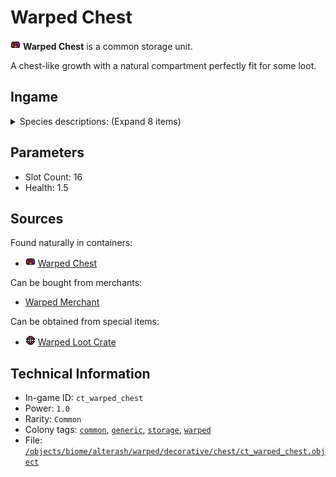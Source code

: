 # Warped Chest

<img src="https://raw.githubusercontent.com/Ceterai/Enternia/main/objects/biome/alterash/warped/decorative/chest/icon.png" alt="Warped Chest icon" loading="lazy" height="16px" width="auto" /> **Warped Chest** is a common storage unit.

A chest-like growth with a natural compartment perfectly fit for some loot.

## Ingame

<details markdown="1"><summary>Species descriptions: (Expand 8 items)</summary>

- Alta: Warped chests are actually a bulbous growth called 'niishu'. It can slowly warp, or digest, stuff inside it.
- Apex: It's not just a chest, it's an organic creature.
- Avian: Creepy growing chest.
- Floran: Warpy chesst grew itssself on itss own. Floran Greenfinger hass to grow vine chesst by hand.
- Glitch: Disgusted. I assure you - you don't want to see what's inside and you don't even want to store something here.
- Human: This chest reminds me of a piñata. Although piñata is not alive.
- Hylotl: An organic chest made by some Floran.
- Novakid: Two-in-one. Floran can grow a chest and don't even bother to decorate it for any celebration, cuz it's already lookin' cool.

</details>

## Parameters

- Slot Count: 16  
- Health: 1.5

## Sources

Found naturally in containers:

- <img src="https://raw.githubusercontent.com/Ceterai/Enternia/main/objects/biome/alterash/warped/decorative/chest/icon.png" alt="Warped Chest icon" loading="lazy" height="16px" width="auto" /> [Warped Chest](https://ceterai.github.io/MyEnternia/Wiki/WarpedChest)

Can be bought from merchants:

- [Warped Merchant](https://ceterai.github.io/MyEnternia/Wiki/WarpedMerchant)

Can be obtained from special items:

- <img src="https://raw.githubusercontent.com/Ceterai/Enternia/main/items/active/alta/loot/biome/ct_warped_loot.png" alt="Warped Loot Crate icon" loading="lazy" height="16px" width="auto" /> [Warped Loot Crate](https://ceterai.github.io/MyEnternia/Wiki/WarpedLootCrate)

## Technical Information

- In-game ID: `ct_warped_chest`
- Power: `1.0`
- Rarity: `Common`
- Colony tags: [`common`](https://ceterai.github.io/MyEnternia/Wiki/Tags/Common), [`generic`](https://ceterai.github.io/MyEnternia/Wiki/Tags/Generic), [`storage`](https://ceterai.github.io/MyEnternia/Wiki/Tags/Storage), [`warped`](https://ceterai.github.io/MyEnternia/Wiki/Tags/Warped)
- File: [`/objects/biome/alterash/warped/decorative/chest/ct_warped_chest.object`](https://github.com/Ceterai/Enternia/blob/main/objects/biome/alterash/warped/decorative/chest/ct_warped_chest.object)
